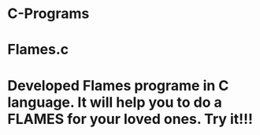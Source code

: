 # C-Programs

# Flames.c

# Developed Flames programe in C language. It will help you to do a FLAMES for your loved ones. Try it!!!
